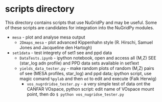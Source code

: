 # scripts directory

This directory contains scripts that use NuGridPy and may be useful. Some of these scripts are candidates for integration into the NuGridPy modules.

* `mesa` - plot and analyse mesa output
	- `2Dmaps_mesa` - plot advanced Kippenhahn style (R. Hirschi, Samuel Jones and Jacqueline den Hartogh)
* `set1data` - test integrety of set1 see and ppd data 
  	- `DataTests.ipynb`  - ipython notebook, open and access all (M,Z) SEE (star_log adn profile) and PPD data sets available in set1ext
	- `yields_data_tester.py` - make random plots of random (M,Z) pairs of see (MESA profiles, star_log) and ppd data; ipython script, use magic comand `%pylab` and then `ed` to edit and execute (Falk Herwig)
        - `vos_nugrdridse_tester.py` - a very simple test of data ont the CANFAR VOspace, python script: edit name of VOspace mount point, then do `$ python vos_nugridse_tester.py`